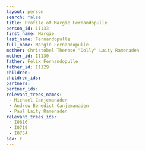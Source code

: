 ```yaml
---
layout: person
search: false
title: Profile of Margie Fernandopulle
person_id: I1133
first_name: Margie
last_name: Fernandopulle
full_name: Margie Fernandopulle
mother: Christobel Therese "Dolly" Laity Ramenaden
mother_id: I1130
father: Felix Fernandopulle
father_id: I1129
children:
children_ids:
partners:
partner_ids:
relevant_trees_names:
 - Michael Canjemanaden
 - Andrew Benedict Canjemanaden
 - Paul Laity Ramenaden
relevant_trees_ids:
 - I0816
 - I0719
 - I0754
sex: F
---
```


